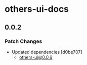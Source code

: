 # others-ui-docs

## 0.0.2

### Patch Changes

- Updated dependencies [d0be707]
  - others-ui@0.0.6
